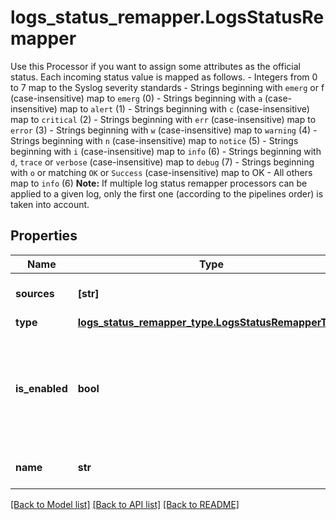 # logs_status_remapper.LogsStatusRemapper

Use this Processor if you want to assign some attributes as the official status.  Each incoming status value is mapped as follows.    - Integers from 0 to 7 map to the Syslog severity standards   - Strings beginning with `emerg` or f (case-insensitive) map to `emerg` (0)   - Strings beginning with `a` (case-insensitive) map to `alert` (1)   - Strings beginning with `c` (case-insensitive) map to `critical` (2)   - Strings beginning with `err` (case-insensitive) map to `error` (3)   - Strings beginning with `w` (case-insensitive) map to `warning` (4)   - Strings beginning with `n` (case-insensitive) map to `notice` (5)   - Strings beginning with `i` (case-insensitive) map to `info` (6)   - Strings beginning with `d`, `trace` or `verbose` (case-insensitive) map to `debug` (7)   - Strings beginning with `o` or matching `OK` or `Success` (case-insensitive) map to OK   - All others map to `info` (6)    **Note:** If multiple log status remapper processors can be applied to a given log,   only the first one (according to the pipelines order) is taken into account.
## Properties
Name | Type | Description | Notes
------------ | ------------- | ------------- | -------------
**sources** | **[str]** | Array of source attributes. | 
**type** | [**logs_status_remapper_type.LogsStatusRemapperType**](LogsStatusRemapperType.md) |  | 
**is_enabled** | **bool** | Whether or not the processor is enabled. | [optional]  if omitted the server will use the default value of False
**name** | **str** | Name of the processor. | [optional] 

[[Back to Model list]](README.md#documentation-for-models) [[Back to API list]](README.md#documentation-for-api-endpoints) [[Back to README]](README.md)


